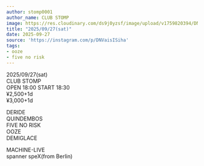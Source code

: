 ```yaml
---
author: stomp0001
author_name: CLUB STOMP
image: https://res.cloudinary.com/ds9j0yzsf/image/upload/v1759820394/DNVaisISiha.jpg
title: "2025/09/27(sat)"
date: 2025-09-27
source: 'https://instagram.com/p/DNVaisISiha'
tags:
- ooze
- five no risk
---
```

2025/09/27(sat)<br>
CLUB STOMP<br>
OPEN 18:00 START 18:30<br>
¥2,500+1d<br>
¥3,000+1d

DERIDE<br>
QUINDEMBOS<br>
FIVE NO RISK<br>
OOZE<br>
DEMIGLACE

MACHINE-LIVE<br>
spanner speX(from Berlin)